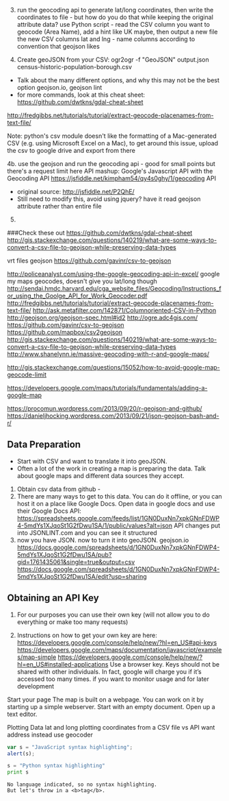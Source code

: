 

3. run the geocoding api to generate lat/long coordinates, then write the coordinates to file - but how do you do that while keeping the original attribute data?  use Python script - read the CSV column you want to geocode (Area Name), add a hint like UK maybe, then output a new file the new CSV columns lat and lng - name columns according to convention that geojson likes

4. Create geoJSON from your CSV: ogr2ogr -f "GeoJSON" output.json census-historic-population-borough.csv
- Talk about the many different options, and why this may not be the best option
geojson.io, geojson lint
- for more commands, look at this cheat sheet: https://github.com/dwtkns/gdal-cheat-sheet


http://fredgibbs.net/tutorials/tutorial/extract-geocode-placenames-from-text-file/

Note: python's csv module doesn't like the formatting of a Mac-generated CSV (e.g. using Microsoft Excel on a Mac), to get around this issue, upload the csv to google drive and export from there

4b. use the geojson and run the geocoding api - good for small points but there's  a request limit here
API mashup: Google's Javascript API with the Geocoding API https://jsfiddle.net/kimpham54/qy4s0ghy/1/geocoding API
- original source: http://jsfiddle.net/P2QhE/
- Still need to modify this, avoid using jquery? have it read geojson attribute rather than entire file

5. 

###Check these out 
https://github.com/dwtkns/gdal-cheat-sheet
http://gis.stackexchange.com/questions/140219/what-are-some-ways-to-convert-a-csv-file-to-geojson-while-preserving-data-types

vrt files geojson
https://github.com/gavinr/csv-to-geojson


http://policeanalyst.com/using-the-google-geocoding-api-in-excel/
google my maps geocodes, doesn't give you lat/long though
http://sendai.hmdc.harvard.edu/cga_website_files/Geocoding/Instructions_for_using_the_Goolge_API_for_Work_Geocoder.pdf
http://fredgibbs.net/tutorials/tutorial/extract-geocode-placenames-from-text-file/
http://ask.metafilter.com/142871/Columnoriented-CSV-in-Python
http://geojson.org/geojson-spec.html#id2
http://ogre.adc4gis.com/
https://github.com/gavinr/csv-to-geojson
https://github.com/mapbox/csv2geojson
http://gis.stackexchange.com/questions/140219/what-are-some-ways-to-convert-a-csv-file-to-geojson-while-preserving-data-types
http://www.shanelynn.ie/massive-geocoding-with-r-and-google-maps/

http://gis.stackexchange.com/questions/15052/how-to-avoid-google-map-geocode-limit

https://developers.google.com/maps/tutorials/fundamentals/adding-a-google-map

https://procomun.wordpress.com/2013/09/20/r-geojson-and-github/
https://danieljhocking.wordpress.com/2013/09/21/json-geojson-bash-and-r/







## Data Preparation

- Start with CSV and want to translate it into geoJSON.
- Often a lot of the work in creating a map is preparing the data. Talk about google maps and different data sources they accept.


1. Obtain csv data from github -
2. There are many ways to get to this data.  You can do it offline, or you can host it on a place like Google Docs.  Open data in google docs and use their Google Docs API:
  https://spreadsheets.google.com/feeds/list/1GN0DuxNn7xpkGNnFDWP4-5mdYs1XJqoSt1G2fDwu1SA/1/public/values?alt=json
  API changes
  put into JSONLINT.com and you can see it structured
3. now you have JSON.  now to turn it into geoJSON.  geojson.io
https://docs.google.com/spreadsheets/d/1GN0DuxNn7xpkGNnFDWP4-5mdYs1XJqoSt1G2fDwu1SA/pub?gid=1761435061&single=true&output=csv
https://docs.google.com/spreadsheets/d/1GN0DuxNn7xpkGNnFDWP4-5mdYs1XJqoSt1G2fDwu1SA/edit?usp=sharing


## Obtaining an API Key
1. For our purposes you can use their own key (will not allow you to do everything or make too many requests)

2. Instructions on how to get your own key are here: https://developers.google.com/console/help/new/?hl=en_US#api-keys
https://developers.google.com/maps/documentation/javascript/examples/map-simple
https://developers.google.com/console/help/new/?hl=en_US#installed-applications
Use a browser key.  Keys should not be shared with other individuals.  In fact, google will charge you if it’s accessed too many times.  if you want to monitor usage and for later development

Start your page
The map is built on a webpage.  You can work on it by starting up a simple webserver.
Start with an empty document.  Open up a text editor.  

Plotting Data
lat and long
plotting coordinates from a CSV file vs API
want address instead use geocoder


```javascript
var s = "JavaScript syntax highlighting";
alert(s);
```
 
```python
s = "Python syntax highlighting"
print s
```
 
```
No language indicated, so no syntax highlighting. 
But let's throw in a <b>tag</b>.
```